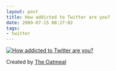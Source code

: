 ```yaml
---
layout: post
title: How addicted to Twitter are you?
date: 2009-07-15 08:27:02
tags: 
- twitter
---
```

<a href="http://theoatmeal.com/quiz/twitter_addict"><img src="http://theoatmeal.com/img/quizzes/generated/5_45.jpg" alt="How addicted to Twitter are you?" /></a>

Created by <a href="http://theoatmeal.com">The Oatmeal</a>